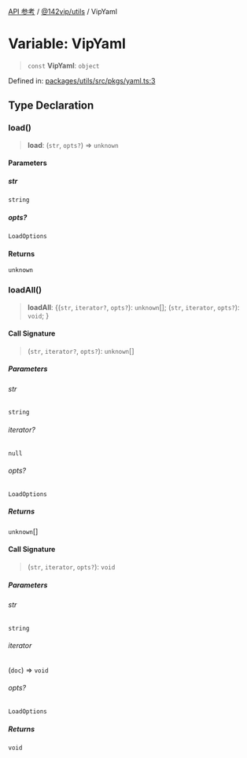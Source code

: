 [API 参考](../wiki/Home) / [@142vip/utils](../wiki/@142vip.utils) / VipYaml

# Variable: VipYaml

> `const` **VipYaml**: `object`

Defined in: [packages/utils/src/pkgs/yaml.ts:3](https://github.com/142vip/core-x/blob/15d5bc9ef4bece78c0e60bdf074a2d245f625100/packages/utils/src/pkgs/yaml.ts#L3)

## Type Declaration

### load()

> **load**: (`str`, `opts?`) => `unknown`

#### Parameters

##### str

`string`

##### opts?

`LoadOptions`

#### Returns

`unknown`

### loadAll()

> **loadAll**: {(`str`, `iterator?`, `opts?`): `unknown`\[]; (`str`, `iterator`, `opts?`): `void`; }

#### Call Signature

> (`str`, `iterator?`, `opts?`): `unknown`\[]

##### Parameters

###### str

`string`

###### iterator?

`null`

###### opts?

`LoadOptions`

##### Returns

`unknown`\[]

#### Call Signature

> (`str`, `iterator`, `opts?`): `void`

##### Parameters

###### str

`string`

###### iterator

(`doc`) => `void`

###### opts?

`LoadOptions`

##### Returns

`void`
